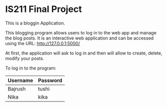 # IS211 Final Project

This is a bloggin Application.

This blogging program allows users to log in to the web app and manage the blog posts.
It is an interactive web application and can be accessed using the URL: http://127.0.0.1:5000/

At first, the application will ask to log in and then will allow to create, delete, modify your posts.

To log in to the program:


| Username  | Password |
| ------------- | ------------- |
| Bajrush  | tushi  |
| Nika  | kika  |
